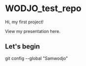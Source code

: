 # WODJO_test_repo

Hi, my first project!

View my presentation here.

## Let's begin
git config --global "Samwodjo"


